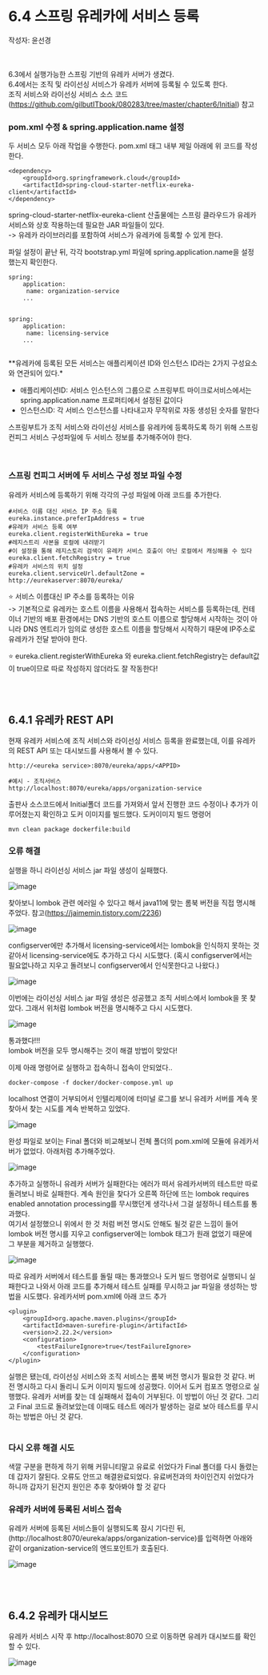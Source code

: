 # 6.4 스프링 유레카에 서비스 등록
작성자: 윤선경
</br>
</br>
</br>

6.3에서 실행가능한 스프링 기반의 유레카 서버가 생겼다. </br>
6.4에서는 조직 및 라이선싱 서비스가 유레카 서버에 등록될 수 있도록 한다.</br>
조직 서비스와 라이선싱 서비스 소스 코드(https://github.com/gilbutITbook/080283/tree/master/chapter6/Initial) 참고

### pom.xml 수정 & spring.application.name 설정
두 서비스 모두 아래 작업을 수행한다.
pom.xml <dependencies> 태그 내부 제일 아래에 위 코드를 작성한다.</br>
```
<dependency>
	<groupId>org.springframework.cloud</groupId>
	<artifactId>spring-cloud-starter-netflix-eureka-client</artifactId>
</dependency>
```
spring-cloud-starter-netflix-eureka-client 산출물에는 스프링 클라우드가 유레카 서비스와 상호 작용하는데 필요한 JAR 파일들이 있다.</br>
-> 유레카 라이브러리를 포함하여 서비스가 유레카에 등록할 수 있게 한다.

파일 설정이 끝난 뒤, 각각 bootstrap.yml 파일에 spring.application.name을 설정했는지 확인한다.</br>
```
spring:
    application:
     name: organization-service 
    ...
    
```

```
spring:
    application:
     name: licensing-service
    ...
    
```
**유레카에 등록된 모든 서비스는 애플리케이션 ID와 인스턴스 ID라는 2가지 구성요소와 연관되어 있다.*</br>
* 애플리케이션ID: 서비스 인스턴스의 그룹으로 스프링부트 마이크로서비스에서는 spring.application.name 프로퍼티에서 설정된 값이다
* 인스턴스ID: 각 서비스 인스턴스를 나타내고자 무작위로 자동 생성된 숫자를 말한다

스프링부트가 조직 서비스와 라이선싱 서비스를 유레카에 등록하도록 하기 위해 스프링 컨피그 서비스 구성파일에 두 서비스 정보를 추가해주어야 한다.

</br>

### 스프링 컨피그 서버에 두 서비스 구성 정보 파일 수정
유레카 서비스에 등록하기 위해 각각의 구성 파일에 아래 코드를 추가한다.
```
#서비스 이름 대신 서비스 IP 주소 등록
eureka.instance.preferIpAddress = true 
#유레카 서비스 등록 여부
eureka.client.registerWithEureka = true
#레지스트리 사본을 로컬에 내려받기
#이 설정을 통해 레지스토리 검색이 유레카 서비스 호출이 아닌 로컬에서 캐싱해올 수 있다
eureka.client.fetchRegistry = true 
#유레카 서비스의 위치 설정
eureka.client.serviceUrl.defaultZone = http://eurekaserver:8070/eureka/ 
```
⭐ 서비스 이름대신 IP 주소를 등록하는 이유</br>
-> 기본적으로 유레카는 호스트 이름을 사용해서 접속하는 서비스를 등록하는데, 컨테이너 기반의 배포 환경에서는 DNS 기반의 호스트 이름으로 할당해서
시작하는 것이 아니라 DNS 엔트리가 임의로 생성한 호스트 이름을 할당해서 시작하기 때문에 IP주소로 유레카가 전달 받아야 한다.

⭐ eureka.client.registerWithEureka 와 eureka.client.fetchRegistry는 default값이 true이므로 따로 작성하지 않더라도 잘 작동한다!

</br>
</br>

## 6.4.1 유레카 REST API
현재 유레카 서비스에 조직 서비스와 라이선싱 서비스 등록을 완료했는데, 이를 유레카의 REST API 또는 대시보드를 사용해서 볼 수 있다.
```
http://<eureka service>:8070/eureka/apps/<APPID>

#예시 - 조직서비스
http://localhost:8070/eureka/apps/organization-service
```

출판사 소스코드에서 Initial폴더 코드를 가져와서 앞서 진행한 코드 수정이나 추가가 이루어졌는지 확인하고 도커 이미지를 빌드했다.
도커이미지 빌드 명령어
```
mvn clean package dockerfile:build
```

### 오류 해결 
실행을 하니 라이선싱 서비스 jar 파일 생성이 실패했다.

![image](https://github.com/Sunkyoung-Yoon/msa-book-study/assets/97610532/cfce2bc5-436d-4937-a4c9-5fcc83f38551)

찾아보니 lombok 관련 에러일 수 있다고 해서 java11에 맞는 롬북 버전을 직접 명시해주었다.
참고(https://jaimemin.tistory.com/2236)

![image](https://github.com/Sunkyoung-Yoon/msa-book-study/assets/97610532/c2617530-2bef-4c05-ac0f-bd05e053abc6)

configserver에만 추가해서 licensing-service에서는 lombok을 인식하지 못하는 것 같아서 licensing-service에도 추가하고 다시 시도했다.
(혹시 configserver에서는 필요없나하고 지우고 돌려보니 configserver에서 인식못한다고 나왔다.)

![image](https://github.com/Sunkyoung-Yoon/msa-book-study/assets/97610532/b91e8dad-df78-4a7e-be09-3eb3821a8933)

이번에는 라이선싱 서비스 jar 파일 생성은 성공했고 조직 서비스에서 lombok을 못 찾았다. 그래서 위처럼 lombok 버전을 명시해주고 다시 시도했다.

![image](https://github.com/Sunkyoung-Yoon/msa-book-study/assets/97610532/bf7e4e10-df99-4c22-89fa-867e5c73b521)

통과했다!!!</br>
lombok 버전을 모두 명시해주는 것이 해결 방법이 맞았다!

이제 아래 명령어로 실행하고 접속하니 접속이 안되었다..
```
docker-compose -f docker/docker-compose.yml up
```
localhost 연결이 거부되어서 인텔리제이에 터미널 로그를 보니 유레카 서버를 계속 못찾아서 찾는 시도를 계속 반복하고 있었다.

![image](https://github.com/Sunkyoung-Yoon/msa-book-study/assets/97610532/fa4110a8-6d62-4dae-acc5-299626301b33)

완성 파일로 보이는 Final 폴더와 비교해보니 전체 폴더의 pom.xml에 모듈에 유레카서버가 없었다. 아래처럼 추가해주었다.

![image](https://github.com/Sunkyoung-Yoon/msa-book-study/assets/97610532/4be15256-e8e4-4f79-906d-6a43b7698277)

추가하고 실행하니 유레카 서버가 실패한다는 에러가 떠서 유레카서버의 테스트만 따로 돌려보니 바로 실패한다.
계속 원인을 찾다가 오른쪽 하단에 뜨는 lombok requires enabled annotation processing를 무시했던게 생각나서 그걸 설정하니 테스트를 통과했다. </br>
여기서 설정했으니 위에서 한 것 처럼 버전 명시도 안해도 될것 같은 느낌이 들어 lombok 버전 명시를 지우고 configserver에는 lombok 태그가 원래 없었기 때문에 그 부분을 제거하고 실행했다.

![image](https://github.com/Sunkyoung-Yoon/msa-book-study/assets/97610532/7415b786-d44a-4d45-9845-8763a50e1485)


따로 유레카 서버에서 테스트를 돌릴 때는 통과했으나 도커 빌드 명령어로 실행되니 실패한다고 나와서 아래 코드를 추가해서 테스트 실패를 무시하고 jar 파일을 생성하는 방법을 시도했다.
유레카서버 pom.xml에 아래 코드 추가
```
<plugin>
	<groupId>org.apache.maven.plugins</groupId>
	<artifactId>maven-surefire-plugin</artifactId>
	<version>2.22.2</version>
	<configuration>
		<testFailureIgnore>true</testFailureIgnore>
	</configuration>
</plugin>
```
실행은 됐는데, 라이선싱 서비스와 조직 서비스는 롬북 버전 명시가 필요한 것 같다. 버전 명시하고 다시 돌리니 도커 이미지 빌드에 성공했다.
이어서 도커 컴포즈 명령으로 실행했다.
유레카 서버를 찾는 데 실패해서 접속이 거부된다. 이 방법이 아닌 것 같다. 그리고
Final 코드로 돌려보았는데 이때도 테스트 에러가 발생하는 걸로 보아 테스트를 무시하는 방법은 아닌 것 같다.
</br>
</br>

### 다시 오류 해결 시도
색깔 구분을 편하게 하기 위해 커뮤니티말고 유료로 쉬었다가 Final 폴더를 다시 돌렸는데 갑자기 잘된다. 오류도 안뜨고 해결완료되었다. 유료버전과의 차이인건지 쉬었다가 하니까 갑자기 된건지 원인은 추후 찾아봐야 할 것 같다


### 유레카 서버에 등록된 서비스 접속
유레카 서버에 등록된 서비스들이 실행되도록 잠시 기다린 뒤, (http://localhost:8070/eureka/apps/organization-service)를 입력하면 아래와 같이 organization-service의 엔드포인트가 호출된다.

![image](https://github.com/Sunkyoung-Yoon/msa-book-study/assets/97610532/ae4dc8f4-b7b5-42da-bbcb-149a632f90d4)

</br>
</br>

## 6.4.2 유레카 대시보드
유레카 서비스 시작 후 http://localhost:8070 으로 이동하면 유레카 대시보드를 확인할 수 있다.

![image](https://github.com/Sunkyoung-Yoon/msa-book-study/assets/97610532/e5d27108-69cb-4708-a07e-70209525c3d8)











